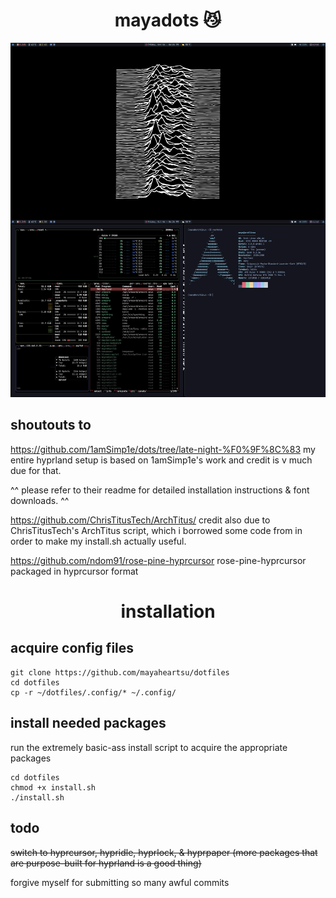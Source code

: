 <div align="center">
    <h1>mayadots 😼</h1>
</div>

<div align="center">

![](https://raw.githubusercontent.com/mayaheartsu/dotfiles/main/screenshots/screenshots.png)

</div>

## shoutouts to
https://github.com/1amSimp1e/dots/tree/late-night-%F0%9F%8C%83 
my entire hyprland setup is based on 1amSimp1e's work and credit is v much due for that.

^^ please refer to their readme for detailed installation instructions & font downloads. ^^

https://github.com/ChrisTitusTech/ArchTitus/
credit also due to ChrisTitusTech's ArchTitus script, which i borrowed some code from in order to make my install.sh actually useful.

https://github.com/ndom91/rose-pine-hyprcursor
rose-pine-hyprcursor packaged in hyprcursor format

<div align="center">
    <h1>installation</h1>
</div>

## acquire config files

```
git clone https://github.com/mayaheartsu/dotfiles
cd dotfiles
cp -r ~/dotfiles/.config/* ~/.config/
```

## install needed packages
run the extremely basic-ass install script to acquire the appropriate packages
```
cd dotfiles
chmod +x install.sh
./install.sh
```

## todo
~~switch to hyprcursor, hypridle, hyprlock, & hyprpaper (more packages that are purpose-built for hyprland is a good thing)~~

forgive myself for submitting so many awful commits
